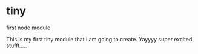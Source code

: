 # tiny
first node module

This is my first tiny module that I am going to create. Yayyyy super excited stufff.....
